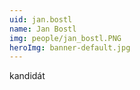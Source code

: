 ```yaml
---
uid: jan.bostl
name: Jan Bostl
img: people/jan_bostl.PNG
heroImg: banner-default.jpg
---
```


kandidát
